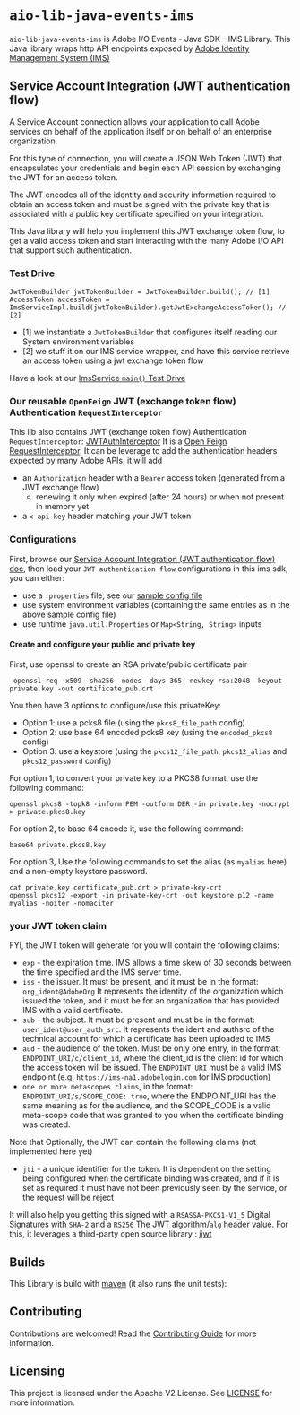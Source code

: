 
# `aio-lib-java-events-ims`

`aio-lib-java-events-ims` is Adobe I/O Events - Java SDK - IMS Library.
This Java library wraps http API endpoints exposed by 
[Adobe Identity Management System (IMS)](https://www.adobe.io/authentication/auth-methods.html#!AdobeDocs/adobeio-auth/master/AuthenticationOverview/AuthenticationGuide.md)

## Service Account Integration (JWT authentication flow)

A Service Account connection allows your application to call Adobe services on behalf of 
the application itself or on behalf of an enterprise organization.

For this type of connection, you will create a JSON Web Token (JWT) that encapsulates 
your credentials and begin each API session by exchanging the JWT for an access token.

The JWT encodes all of the identity and security information required to obtain an access 
token and must be signed with the private key that is associated with a public key certificate specified on your integration.

This Java library will help you implement this JWT exchange token flow, to get a valid access token
and start interacting with the many Adobe I/O API that support such authentication.

### Test Drive

    JwtTokenBuilder jwtTokenBuilder = JwtTokenBuilder.build(); // [1]
    AccessToken accessToken = ImsServiceImpl.build(jwtTokenBuilder).getJwtExchangeAccessToken(); // [2]

* [1] we instantiate a `JwtTokenBuilder` that configures itself reading our System environment variables 
* [2] we stuff it on our IMS service wrapper, and have this service retrieve an access token using a jwt exchange token flow

Have a look at our [ImsService `main()` Test Drive](./src/test/java/com/adobe/ims/ImsServiceTestDrive.java)


### Our reusable `OpenFeign` JWT (exchange token flow) Authentication `RequestInterceptor`

This lib also contains JWT (exchange token flow) Authentication `RequestInterceptor`: [JWTAuthInterceptor](./src/main/java/com/adobe/ims/feign/JWTAuthInterceptor.java) 
It is a [Open Feign RequestInterceptor](https://github.com/OpenFeign/feign#request-interceptors).
It can be leverage to add the authentication headers expected by many Adobe APIs, it will add
* an `Authorization` header with a `Bearer` access token (generated from a JWT exchange flow)
  * renewing it only when expired (after 24 hours) or when not present in memory yet
* a `x-api-key` header matching your JWT token

### Configurations

First, browse our [Service Account Integration (JWT authentication flow) doc](https://www.adobe.io/authentication/auth-methods.html#!AdobeDocs/adobeio-auth/master/AuthenticationOverview/ServiceAccountIntegration.md), 
then load your `JWT authentication flow` configurations in this ims sdk, you can either: 
* use a `.properties` file, see our [sample config file](./src/test/resources/ims.properties)
* use system environment variables (containing the same entries as in the above sample config file)
* use runtime `java.util.Properties` or `Map<String, String>` inputs

#### Create and configure your public and private key

First, use openssl to create an RSA private/public certificate pair

     openssl req -x509 -sha256 -nodes -days 365 -newkey rsa:2048 -keyout private.key -out certificate_pub.crt

You then have 3 options to configure/use this privateKey:
* Option 1: use a pcks8 file (using the `pkcs8_file_path` config)
* Option 2: use base 64 encoded pcks8 key (using the `encoded_pkcs8` config) 
* Option 3: use a keystore (using the `pkcs12_file_path`, `pkcs12_alias` and `pkcs12_password` config)

For option 1, to convert your private key to a PKCS8 format, use the following command: 

    openssl pkcs8 -topk8 -inform PEM -outform DER -in private.key -nocrypt > private.pkcs8.key

For option 2, to base 64 encode it, use the following command: 

    base64 private.pkcs8.key 
    
For option 3, Use the following commands to set the alias (as `myalias` here)  and a non-empty keystore password.

    cat private.key certificate_pub.crt > private-key-crt
    openssl pkcs12 -export -in private-key-crt -out keystore.p12 -name myalias -noiter -nomaciter

### your JWT token claim
 
FYI, the JWT token will generate for you will contain the following claims:
* `exp` - the expiration time. IMS allows a time skew of 30 seconds between the time specified and the IMS server time.
* `iss` - the issuer. It must be present, and it must be in the format: `org_ident@AdobeOrg` It represents the identity of the organization which issued the token, and it must be for an organization that has provided IMS with a valid certificate. 
* `sub` - the subject. It must be present and must be in the format: `user_ident@user_auth_src`. It represents the ident and authsrc of the technical account for which a certificate has been uploaded to IMS
* `aud` - the audience of the token. Must be only one entry, in the format: `ENDPOINT_URI/c/client_id`, where the client_id is the client id for which the access token will be issued. The `ENDPOINT_URI` must be a valid IMS endpoint (e.g. `https://ims-na1.adobelogin.com` for IMS production)
* `one or more metascopes claims`, in the format: `ENDPOINT_URI/s/SCOPE_CODE: true`, where the ENDPOINT_URI has the same meaning as for the audience, and the SCOPE_CODE is a valid meta-scope code that was granted to you when the certificate binding was created.

Note that Optionally, the JWT can contain the following claims (not implemented here yet)
* `jti` - a unique identifier for the token. It is dependent on the setting being configured when the certificate binding was created, and if it is set as required it must have not been previously seen by the service, or the request will be reject

It will also help you getting this signed with a `RSASSA-PKCS1-V1_5` Digital Signatures with `SHA-2` and a `RS256` The JWT algorithm/`alg` header value.
For this, it leverages a third-party open source library : [jjwt](https://github.com/jwtk/jjwt)

## Builds

This Library is build with [maven](https://maven.apache.org/) (it also runs the unit tests):

## Contributing

Contributions are welcomed! Read the [Contributing Guide](../.github/CONTRIBUTING.md) for more information.

## Licensing

This project is licensed under the Apache V2 License. See [LICENSE](../LICENSE.md) for more information.

  
